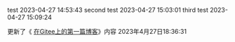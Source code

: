 test 2023-04-27 14:53:43
second test 2023-04-27 15:03:01
third test 2023-04-27 15:09:24

更新了《 [在Gitee上的第一篇博客](https://putik-666.gitee.io/2023/04/25/在Gitee上的第一篇博客/)》内容 2023年4月27日18:36:31
